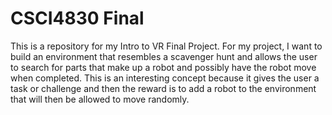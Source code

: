 # CSCI4830 Final
 This is a repository for my Intro to VR Final Project.
For my project, I want to build an environment that resembles a scavenger hunt and allows the user to search for parts that make up a robot and possibly have the robot move when completed. This is an interesting concept because it gives the user a task or challenge and then the reward is to add a robot to the environment that will then be allowed to move randomly.
